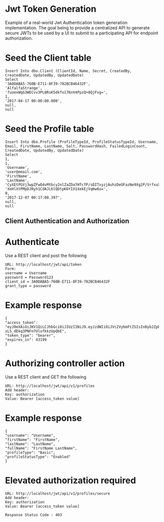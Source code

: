 # Jwt Token Generation
Example of a real-world Jwt Authentication token generation implementation. The goal being to provide a centralized API to generate secure JWTs to be used by a UI to submit to a participating API for endpoint authorization. 

# Seed the Client table
```
Insert Into dbo.Client (ClientId, Name, Secret, CreatedBy, CreatedDate, UpdatedBy, UpdatedDate)
Select
'3A0DABA5-760B-E711-8F39-782BCB46432F',
'AlfalfaStrange',
'7uoexWqG3WECvv3PL0RsK5dkfo17KnV4PpzQ+8QjFvg=',
1,
'2017-04-17 00:00:00.000',
null,
null
```
# Seed the Profile table
```
Insert Into dbo.Profile (ProfileTypeId, ProfileStatusTypeId, Username, Email, FirstName, LastName, Salt, PasswordHash, FailedLoginCount, CreatedDate, UpdatedBy, UpdatedDate)
Select
1,
1,
'Username',
'user@email.com',
'FirstName',
'LastName',
'CyXEtPGVj3wpZFwO4vMtbcy2nlZaZDa7HTcfP/sDITxyzjAuhzDeOFazNe9Xg2P/VrfxuXGlLl3dNCNNiMErD+cscRaeuuFVcdk5B5o9iF3/IA3ZCrKlfz0rmrGbiv04RGAiJF7PkCRZlSEmzMBaBjh3VEpN02b+FkP5y9u9rBw4ECVJ0b0d3qLuNL7d5tpS3cAXPvk3PdVE1uJWIWrn7oGNlIbOqaYDkufAWy1mxvQjzb8TKj4Gsyas3hEUDWKmHzZ9xnVmX+edCJvPu0fyCTPIETC3zfO51n9UdTSi/V0b2coX3ET7eUBpuyU26H+MHgiH3SPCWzRfw7SPWFFuLQ==',
'XeHlXtPMpDJRyh1CdAJL6lQDtpK6YIX1XekEjVqHw6o=',
0,
'2017-12-07 00:17:08.397',
null,
null
```
## Client Authentication and Authorization 
# Authenticate
Use a REST client and post the following
```
URL: http://localhost/jwt/api/token
Form: 
username = Username
password = Password123
client_id = 3A0DABA5-760B-E711-8F39-782BCB46432F
grant_type = password
```
# Example response
```
{
"access_token": "eyJ0eXAiOiJKV1QiLCJhbGciOiJIUzI1NiJ9.eyJzdWIiOiJVc2VybmFtZSIsInByb2ZpbGVJZCI6IjIiLCJ1c2VybmFtZSI6IlVzZXJuYW1lIiwiZmlyc3ROYW1lIjoiRmlyc3ROYW1lIiwibGFzdE5hbWUiOiJMYXN0TmFtZSIsImVtYWlsIjoidXNlckBlbWFpbC5jb20iLCJyb2xlIjoiQWRtaW4iLCJpc3MiOiJBbGZhbGZhU3RyYW5nZSIsImF1ZCI6IjNBMERBQkE1LTc2MEItRTcxMS04RjM5LTc4MkJDQjQ2NDMyRiIsImV4cCI6MTUzNzE1MzY5MiwibmJmIjoxNTM3MTEwNDkyfQ.G8vtd80KVUOzhJb1-sLS_dEkq3PNFn7UlufkkzUpQbE",
"token_type": "bearer",
"expires_in": 43199
}
```
# Authorizing controller action

Use a REST client and GET the following
```
URL: http://localhost/jwt/api/v1/profiles
Add header:
Key: authorization
Value: Bearer [access_token value]
```

# Example response
```
{
"username": "Username",
"firstName": "FirstName",
"lastName": "LastName",
"fullName": "FirstName LastName",
"profileType": "Basic",
"profileStatusType": "Enabled"
}
```
# Elevated authorization required
```
URL: http://localhost/jwt/api/v1/profiles/secure
Add header:
Key: authorization
Value: Bearer [access_token value]

Response Status Code : 403
```
